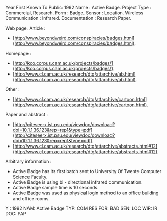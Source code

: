 Year First Known To Public: 1992
Name                      : Active Badge.
Project Type              : Commercial, Research.
Form                      : Badge.
Sensor                    : Location.
Wireless Communication    : Infrared.
Documentation             : Research Paper.

Web page.
Article                   :

* [http://www.beyondweird.com/conspiracies/badges.html](http://www.beyondweird.com/conspiracies/badges.html).

Homepage                  :

* [http://koo.corpus.cam.ac.uk/projects/badges/](http://koo.corpus.cam.ac.uk/projects/badges/).
* [http://www.cl.cam.ac.uk/research/dtg/attarchive/ab.html](http://www.cl.cam.ac.uk/research/dtg/attarchive/ab.html).

Other                     :

* [http://www.cl.cam.ac.uk/research/dtg/attarchive/cartoon.html](http://www.cl.cam.ac.uk/research/dtg/attarchive/cartoon.html).

Paper and abstract        :

* [http://citeseerx.ist.psu.edu/viewdoc/download?doi=10.1.1.36.123&rep=rep1&type=pdf](http://citeseerx.ist.psu.edu/viewdoc/download?doi=10.1.1.36.123&rep=rep1&type=pdf).
* [http://www.cl.cam.ac.uk/research/dtg/attarchive/abstracts.html#12](http://www.cl.cam.ac.uk/research/dtg/attarchive/abstracts.html#12).

Arbitrary information     :

* Active Badge has its first batch sent to University Of Twente Computer Science Faculty.
* Active Badge is using bi - directional infrared communication.
* Active Badge sample time is 10 seconds.
* Active Badge was used as physical login method to an office building and office rooms.

Y  : 1992
NAM: Active Badge
TYP: COM RES
FOR: BAD
SEN: LOC
WIR: IR
DOC: PAP